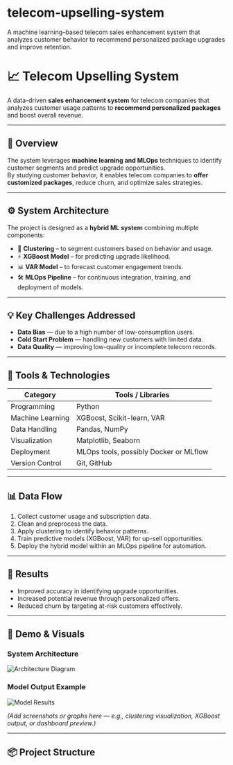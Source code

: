 # telecom-upselling-system
A machine learning–based telecom sales enhancement system that analyzes customer behavior to recommend personalized package upgrades and improve retention.
# 📈 Telecom Upselling System

A data-driven **sales enhancement system** for telecom companies that analyzes customer usage patterns to **recommend personalized packages** and boost overall revenue.

---

## 🧠 Overview

The system leverages **machine learning and MLOps** techniques to identify customer segments and predict upgrade opportunities.  
By studying customer behavior, it enables telecom companies to **offer customized packages**, reduce churn, and optimize sales strategies.

---

## ⚙️ System Architecture

The project is designed as a **hybrid ML system** combining multiple components:

- 🧩 **Clustering** – to segment customers based on behavior and usage.
- ⚡ **XGBoost Model** – for predicting upgrade likelihood.
- 📊 **VAR Model** – to forecast customer engagement trends.
- 🛠️ **MLOps Pipeline** – for continuous integration, training, and deployment of models.

---

## 💡 Key Challenges Addressed

- **Data Bias** — due to a high number of low-consumption users.  
- **Cold Start Problem** — handling new customers with limited data.  
- **Data Quality** — improving low-quality or incomplete telecom records.

---

## 🧰 Tools & Technologies

| Category | Tools / Libraries |
|-----------|------------------|
| Programming | Python |
| Machine Learning | XGBoost, Scikit-learn, VAR |
| Data Handling | Pandas, NumPy |
| Visualization | Matplotlib, Seaborn |
| Deployment | MLOps tools, possibly Docker or MLflow |
| Version Control | Git, GitHub |

---

## 📊 Data Flow

1. Collect customer usage and subscription data.  
2. Clean and preprocess the data.  
3. Apply clustering to identify behavior patterns.  
4. Train predictive models (XGBoost, VAR) for up-sell opportunities.  
5. Deploy the hybrid model within an MLOps pipeline for automation.

---

## 🚀 Results

- Improved accuracy in identifying upgrade opportunities.  
- Increased potential revenue through personalized offers.  
- Reduced churn by targeting at-risk customers effectively.

---

## 📸 Demo & Visuals

### System Architecture
![Architecture Diagram](images/system-architecture.png)

### Model Output Example
![Model Results](images/model-results.png)

*(Add screenshots or graphs here — e.g., clustering visualization, XGBoost output, or dashboard preview.)*

---

## 📦 Project Structure

